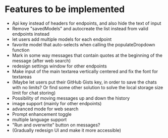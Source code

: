# Features to be implemented

- Api key instead of headers for endpoints, and also hide the text of input
- Remove "savedModels" and autocreate the list instead from valid endpoints instead
- let users add multiple models for each endpoint
- favorite model that auto-selects when calling the populateDropdown function
- Mark in some way messages that contain quotes at the beginning of the message (after web search)
- redesign settings window for other endpoints
- Make input of the main textarea vertically centered and fix the font for textareas
- (Maybe let users put their GitHub Gists key, in order to save the chats with no limits? Or find some other solution to solve the local storage size limit for chat storing)
- Possibility of moving messages up and down the history
- image support (mainly for other endpoints)
- advanced mode for web search
- Prompt enhancement toggle
- multiple language support
- "Run and overwrite" button on messages?
- (Gradually redesign UI and make it more accessible)